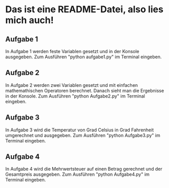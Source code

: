 # Das ist eine README-Datei, also lies mich auch!

## Aufgabe 1

In Aufgabe 1 werden feste Variablen gesetzt und in der Konsole ausgegeben.
Zum Ausführen "python aufgabe1.py" im Terminal eingeben.

## Aufgabe 2

In Aufgabe 2 werden zwei Variablen gesetzt und mit einfachen mathemathischen Operatoren berechnet.
Danach sieht man die Ergebnisse in der Konsole.
Zum Ausführen "python Aufgabe2.py" im Terminal eingeben.

## Aufgabe 3

In Aufgabe 3 wird die Temperatur von Grad Celsius in Grad Fahrenheit umgerechnet und ausgegeben.
Zum Ausführen "python Aufgabe3.py" im Terminal eingeben.

## Aufgabe 4

In Aufgabe 4 wird die Mehrwertsteuer auf einen Betrag gerechnet und der Gesamtpreis ausgegeben. 
Zum Ausführen "python Aufgabe4.py" im Terminal eingeben. 
